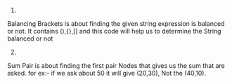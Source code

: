 1.
Balancing Brackets is about finding the given string expression is balanced or not. 
It contains (),{},[] and this code will help us to determine the String balanced or not

2.
Sum Pair is about finding the first pair Nodes that gives us the sum that are asked.
for ex:- if we ask about 50 it will give (20,30), Not the (40,10).
